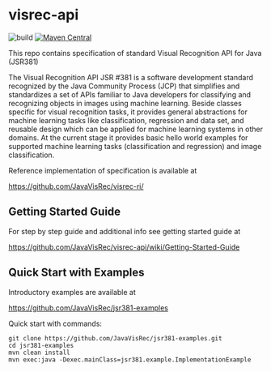 # visrec-api
![build](https://github.com/JavaVisRec/visrec-api/workflows/build/badge.svg) [![Maven Central](https://maven-badges.herokuapp.com/maven-central/javax.visrec/visrec-api/badge.svg)](https://maven-badges.herokuapp.com/maven-central/javax.visrec/visrec-api)

This repo contains specification of standard Visual Recognition API for Java (JSR381)

The Visual Recognition API JSR #381 is a software development standard recognized by the Java Community Process (JCP) that simplifies and standardizes a set of APIs familiar to Java developers for classifying and recognizing objects in images using machine learning. Beside classes specific for visual recognition tasks, it provides general abstractions for machine learning tasks like classification, regression and data set, and reusable design which can be applied for machine learning systems in other domains.
At the current stage it provides basic hello world examples for supported machine learning tasks (classification and regression) and image classification. 

Reference implementation of specification is available at

https://github.com/JavaVisRec/visrec-ri/

## Getting Started Guide
For step by step guide and additional info see getting started guide at

https://github.com/JavaVisRec/visrec-api/wiki/Getting-Started-Guide

## Quick Start with Examples

Introductory examples are available at

https://github.com/JavaVisRec/jsr381-examples

Quick start with commands:

    git clone https://github.com/JavaVisRec/jsr381-examples.git
    cd jsr381-examples
    mvn clean install
    mvn exec:java -Dexec.mainClass=jsr381.example.ImplementationExample

